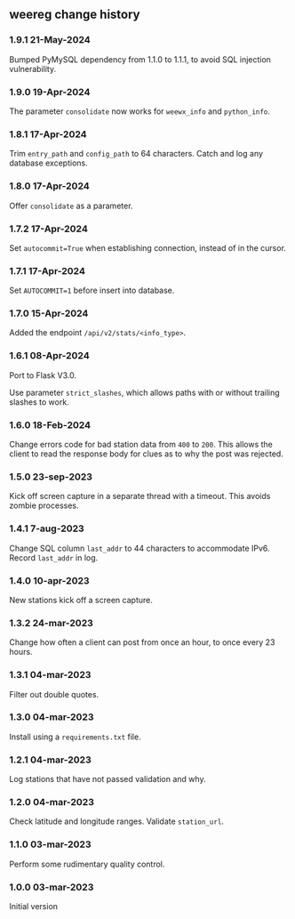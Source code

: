 weereg change history
--------------------
### 1.9.1 21-May-2024

Bumped PyMySQL dependency from 1.1.0 to 1.1.1, to avoid SQL injection
vulnerability.


### 1.9.0 19-Apr-2024

The parameter `consolidate` now works for `weewx_info` and `python_info`.


### 1.8.1 17-Apr-2024

Trim `entry_path` and `config_path` to 64 characters.
Catch and log any database exceptions.


### 1.8.0 17-Apr-2024

Offer `consolidate` as a parameter.


### 1.7.2 17-Apr-2024

Set `autocommit=True` when establishing connection, instead of in the cursor.


### 1.7.1 17-Apr-2024

Set `AUTOCOMMIT=1` before insert into database.


### 1.7.0 15-Apr-2024

Added the endpoint `/api/v2/stats/<info_type>`.


### 1.6.1 08-Apr-2024

Port to Flask V3.0.

Use parameter `strict_slashes`, which allows paths with or without trailing
slashes to work.


### 1.6.0 18-Feb-2024

Change errors code for bad station data from `400` to `200`. This allows the
client to read the response body for clues as to why the post was rejected.


### 1.5.0 23-sep-2023

Kick off screen capture in a separate thread with a timeout. This avoids
zombie processes.


### 1.4.1 7-aug-2023

Change SQL column `last_addr` to 44 characters to accommodate IPv6.
Record `last_addr` in log.


### 1.4.0 10-apr-2023

New stations kick off a screen capture.


### 1.3.2 24-mar-2023

Change how often a client can post from once an hour, to once every 23 hours.


### 1.3.1 04-mar-2023

Filter out double quotes.


### 1.3.0 04-mar-2023

Install using a `requirements.txt` file.


### 1.2.1 04-mar-2023

Log stations that have not passed validation and why.


### 1.2.0 04-mar-2023

Check latitude and longitude ranges.
Validate `station_url`.


### 1.1.0 03-mar-2023

Perform some rudimentary quality control.


### 1.0.0 03-mar-2023

Initial version

